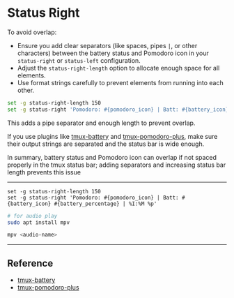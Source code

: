 # Status Right

To avoid overlap:

- Ensure you add clear separators (like spaces, pipes `|`, or other characters) between the battery status and Pomodoro icon in your `status-right` or `status-left` configuration.
- Adjust the `status-right-length` option to allocate enough space for all elements.
- Use format strings carefully to prevent elements from running into each other.

```bash title="~/.tmux.conf"
set -g status-right-length 150
set -g status-right 'Pomodoro: #{pomodoro_icon} | Batt: #{battery_icon} #{battery_percentage} | %H:%M'
```

This adds a pipe separator and enough length to prevent overlap.

If you use plugins like [tmux-battery](#) and [tmux-pomodoro-plus](#), make sure their output strings are separated and the status bar is wide enough.

In summary, battery status and Pomodoro icon can overlap if not spaced properly in the tmux status bar; adding separators and increasing status bar length prevents this issue

---

```
set -g status-right-length 150
set -g status-right 'Pomodoro: #{pomodoro_icon} | Batt: #{battery_icon} #{battery_percentage} | %I:%M %p'
```

```bash
# for audio play
sudo apt install mpv

mpv <audio-name>
```

---

## Reference

- [tmux-battery](https://github.com/tmux-plugins/tmux-battery)
- [tmux-pomodoro-plus](https://github.com/olimorris/tmux-pomodoro-plus)
